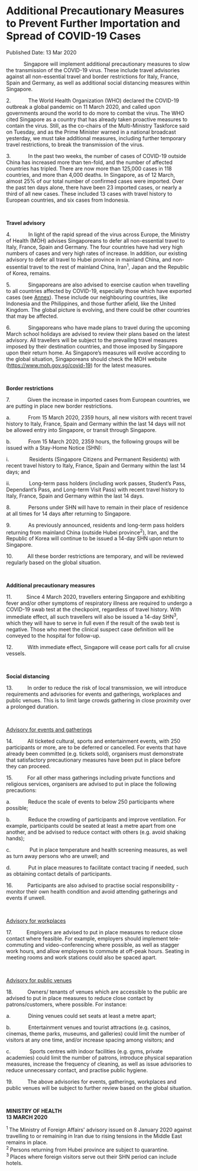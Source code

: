 <html>
    <meta http-equiv="Content-Type" content="text/html; charset=utf-8"/>
    <meta charset="utf-8"/>
    <title>Additional Precautionary Measures to Prevent Further Importation and Spread of COVID-19 Cases</title>
    <body><h1>Additional Precautionary Measures to Prevent Further Importation and Spread of COVID-19 Cases</h1>
    <p>Published Date: 13 Mar 2020</p> <p>&nbsp; &nbsp; &nbsp; &nbsp; &nbsp; &nbsp;&nbsp;Singapore will implement additional precautionary measures to slow the transmission of the COVID-19 virus. These include travel advisories against all non-essential travel and border restrictions for Italy, France, Spain and Germany, as well as additional social distancing measures within Singapore.</p><p>2.&nbsp;&nbsp;&nbsp;&nbsp;&nbsp;&nbsp;&nbsp;&nbsp;&nbsp;&nbsp;&nbsp; The World Health Organization (WHO) declared the COVID-19 outbreak a global pandemic on 11 March 2020, and called upon governments around the world to do more to combat the virus. The WHO cited Singapore as a country that has already taken proactive measures to contain the virus. Still, as the co-chairs of the Multi-Ministry Taskforce said on Tuesday, and as the Prime Minister warned in a national broadcast yesterday, we must take additional measures, including further temporary travel restrictions, to break the transmission of the virus.<br></p><p>3.&nbsp;&nbsp;&nbsp;&nbsp;&nbsp;&nbsp;&nbsp;&nbsp;&nbsp;&nbsp;&nbsp; In the past two weeks, the number of cases of COVID-19 outside China has increased more than ten-fold, and the number of affected countries has tripled. There are now more than 125,000 cases in 118 countries, and more than 4,000 deaths. In Singapore, as of 12 March, almost 25% of our total number of confirmed cases were imported. Over the past ten days alone, there have been 23 imported cases, or nearly a third of all new cases. These included 13 cases with travel history to European countries, and six cases from Indonesia.<br></p><p>&nbsp;</p><p><strong>Travel advisory</strong></p><p>4.&nbsp;&nbsp;&nbsp;&nbsp;&nbsp;&nbsp;&nbsp;&nbsp;&nbsp;&nbsp;&nbsp; In light of the rapid spread of the virus across Europe, the Ministry of Health (MOH) advises Singaporeans to defer all non-essential travel to Italy, France, Spain and Germany. The four countries have had very high numbers of cases and very high rates of increase. In addition, our existing advisory to defer all travel to Hubei province in mainland China, and non-essential travel to the rest of mainland China, Iran<sup>1</sup>, Japan and the Republic of Korea, remains.<br></p><p>5.&nbsp;&nbsp;&nbsp;&nbsp;&nbsp;&nbsp;&nbsp;&nbsp;&nbsp;&nbsp;&nbsp; Singaporeans are also advised to exercise caution when travelling to all countries affected by COVID-19, especially those which have exported cases (see&nbsp;<u><a href="/docs/librariesprovider5/pressroom/annex13-3.pdf?sfvrsn=8ef33767_4" title="Annex">Annex</a></u>).&nbsp;These include our neighbouring countries, like Indonesia and the Philippines, and those further afield, like the United Kingdom. The global picture is evolving, and there could be other countries that may be affected.<br></p><p>6.&nbsp;&nbsp;&nbsp;&nbsp;&nbsp;&nbsp;&nbsp;&nbsp;&nbsp;&nbsp;&nbsp; Singaporeans who have made plans to travel during the upcoming March school holidays are advised to review their plans based on the latest advisory. All travellers will be subject to the prevailing travel measures imposed by their destination countries, and those imposed by Singapore upon their return home. As Singapore’s measures will evolve according to the global situation, Singaporeans should check the MOH website (<a href="https://www.moh.gov.sg/covid-19" target="_blank" data-saferedirecturl="https://www.google.com/url?q=https://www.moh.gov.sg/covid-19&amp;source=gmail&amp;ust=1584158219023000&amp;usg=AFQjCNEZUczeK_-derym_G6IqN5FUs_4Vg">https://www.moh.gov.sg/covid-<wbr>19</a>) for the latest measures.<br></p><p>&nbsp;</p><p><strong>Border restrictions</strong></p><p>7.&nbsp;&nbsp;&nbsp;&nbsp;&nbsp;&nbsp;&nbsp;&nbsp;&nbsp;&nbsp;&nbsp; Given the increase in imported cases from European countries, we are putting in place new border restrictions.<br></p><p>a.&nbsp;&nbsp;&nbsp;&nbsp;&nbsp;&nbsp;&nbsp;&nbsp;&nbsp;&nbsp;&nbsp; From 15 March 2020, 2359 hours, all new visitors with recent travel history to Italy, France, Spain and Germany within the last 14 days will not be allowed entry into Singapore, or transit through Singapore.&nbsp;<br></p><p>b.&nbsp;&nbsp;&nbsp;&nbsp;&nbsp;&nbsp;&nbsp;&nbsp;&nbsp;&nbsp;&nbsp; From 15 March 2020, 2359 hours, the following groups will be issued with a Stay-Home Notice (SHN):<br></p><p>i.&nbsp;&nbsp;&nbsp;&nbsp;&nbsp;&nbsp;&nbsp;&nbsp;&nbsp;&nbsp;&nbsp;&nbsp;&nbsp; Residents (Singapore Citizens and Permanent Residents) with recent travel history to Italy, France, Spain and Germany within the last 14 days; and<br></p><p>ii.&nbsp;&nbsp;&nbsp;&nbsp;&nbsp;&nbsp;&nbsp;&nbsp;&nbsp;&nbsp;&nbsp;&nbsp; Long-term pass holders (including work passes, Student’s Pass, Dependant’s Pass, and Long-term Visit Pass) with recent travel history to Italy, France, Spain and Germany within the last 14 days.&nbsp;<br></p><p>8.&nbsp;&nbsp;&nbsp;&nbsp;&nbsp;&nbsp;&nbsp;&nbsp;&nbsp;&nbsp;&nbsp; Persons under SHN will have to remain in their place of residence at all times for 14 days after returning to Singapore.<br></p><p>9.&nbsp;&nbsp;&nbsp;&nbsp;&nbsp;&nbsp;&nbsp;&nbsp;&nbsp;&nbsp;&nbsp; As previously announced, residents and long-term pass holders returning from mainland China (outside Hubei province<sup>2</sup>), Iran, and the Republic of Korea will continue to be issued a 14-day SHN upon return to Singapore.<br></p><p>10.&nbsp;&nbsp;&nbsp;&nbsp;&nbsp;&nbsp;&nbsp;&nbsp;&nbsp; All these border restrictions are temporary, and will be reviewed regularly based on the global situation.<br></p><p>&nbsp;</p><p><strong>Additional precautionary measures</strong></p><p>11.&nbsp;&nbsp;&nbsp;&nbsp;&nbsp;&nbsp;&nbsp;&nbsp;&nbsp; Since 4 March 2020, travellers entering Singapore and exhibiting fever and/or other symptoms of respiratory illness are required to undergo a COVID-19 swab test at the checkpoint, regardless of travel history. With immediate effect, all such travellers will also be issued a 14-day SHN<sup>3</sup>, which they will have to serve in full even if the result of the swab test is negative. Those who meet the clinical suspect case definition will be conveyed to the hospital for follow-up.<br></p><p>12.&nbsp;&nbsp;&nbsp;&nbsp;&nbsp;&nbsp;&nbsp;&nbsp;&nbsp; With immediate effect, Singapore will cease port calls for all cruise vessels.<br></p><p>&nbsp;</p><p><strong>Social distancing</strong></p><p>13.&nbsp;&nbsp;&nbsp;&nbsp;&nbsp;&nbsp;&nbsp;&nbsp;&nbsp; In order to reduce the risk of local transmission, we will introduce requirements and advisories for events and gatherings, workplaces and public venues. This is to limit large crowds gathering in close proximity over a prolonged duration.<br></p><p>&nbsp;</p><p><u>Advisory for events and gatherings</u></p><p>14.&nbsp;&nbsp;&nbsp;&nbsp;&nbsp;&nbsp;&nbsp;&nbsp;&nbsp; All ticketed cultural, sports and entertainment events, with 250 participants or more, are to be deferred or cancelled. For events that have already been committed (e.g. tickets sold), organisers must demonstrate that satisfactory precautionary measures have been put in place before they can proceed.&nbsp;&nbsp;<br></p><p>15.&nbsp;&nbsp;&nbsp;&nbsp;&nbsp;&nbsp;&nbsp;&nbsp;&nbsp; For all other mass gatherings including private functions and religious services, organisers are advised to put in place the following precautions:<br></p><p>a.&nbsp;&nbsp;&nbsp;&nbsp;&nbsp;&nbsp;&nbsp;&nbsp;&nbsp;&nbsp;&nbsp; Reduce the scale of events to below 250 participants where possible;<br></p><p>b.&nbsp;&nbsp;&nbsp;&nbsp;&nbsp;&nbsp;&nbsp;&nbsp;&nbsp;&nbsp;&nbsp; Reduce the crowding of participants and improve ventilation. For example, participants could be seated at least a metre apart from one another, and be advised to reduce contact with others (e.g. avoid shaking hands);<br></p><p>c.&nbsp;&nbsp;&nbsp;&nbsp;&nbsp;&nbsp;&nbsp;&nbsp;&nbsp;&nbsp;&nbsp;&nbsp; Put in place temperature and health screening measures, as well as turn away persons who are unwell; and<br></p><p>d.&nbsp;&nbsp;&nbsp;&nbsp;&nbsp;&nbsp;&nbsp;&nbsp;&nbsp;&nbsp;&nbsp; Put in place measures to facilitate contact tracing if needed, such as obtaining contact details of participants.<br></p><p>16.&nbsp;&nbsp;&nbsp;&nbsp;&nbsp;&nbsp;&nbsp;&nbsp;&nbsp; Participants are also advised to practise social responsibility - monitor their own health condition and avoid attending gatherings and events if unwell.<br></p><p>&nbsp;</p><p><u>Advisory for workplaces</u></p><p>17.&nbsp;&nbsp;&nbsp;&nbsp;&nbsp;&nbsp;&nbsp;&nbsp;&nbsp; Employers are advised to put in place measures to reduce close contact where feasible. For example, employers should implement tele-commuting and video-conferencing where possible, as well as stagger work hours, and allow employees to commute at off-peak hours. Seating in meeting rooms and work stations could also be spaced apart.&nbsp;<br></p><p>&nbsp;</p><p><u>Advisory for public venues</u></p><p>18.&nbsp;&nbsp;&nbsp;&nbsp;&nbsp;&nbsp;&nbsp;&nbsp;&nbsp; Owners/ tenants of venues which are accessible to the public are advised to put in place measures to reduce close contact by patrons/customers, where possible. For instance:<br></p><p>a.&nbsp;&nbsp;&nbsp;&nbsp;&nbsp;&nbsp;&nbsp;&nbsp;&nbsp;&nbsp;&nbsp; Dining venues could set seats at least a metre apart;<br></p><p>b.&nbsp;&nbsp;&nbsp;&nbsp;&nbsp;&nbsp;&nbsp;&nbsp;&nbsp;&nbsp;&nbsp; Entertainment venues and tourist attractions (e.g. casinos, cinemas, theme parks, museums, and galleries) could limit the number of visitors at any one time, and/or increase spacing among visitors; and<br></p><p>c.&nbsp;&nbsp;&nbsp;&nbsp;&nbsp;&nbsp;&nbsp;&nbsp;&nbsp;&nbsp;&nbsp;&nbsp; Sports centres with indoor facilities (e.g. gyms, private academies) could limit the number of patrons, introduce physical separation measures, increase the frequency of cleaning, as well as issue advisories to reduce unnecessary contact, and practise public hygiene.<br></p><p>19.&nbsp;&nbsp;&nbsp;&nbsp;&nbsp;&nbsp;&nbsp;&nbsp;&nbsp; The above advisories for events, gatherings, workplaces and public venues will be subject to further review based on the global situation.<br></p><p><strong></strong><br></p><p><strong>MINISTRY OF HEALTH<br></strong><strong>13 MARCH 2020</strong></p><p><sup>1 </sup>The Ministry of Foreign Affairs' advisory issued on 8 January 2020 against travelling to or remaining in Iran due to rising tensions in the Middle East remains in place.<br><sup>2 </sup>Persons returning from Hubei province are subject to quarantine.<br><sup>3 </sup>Places where foreign visitors serve out their SHN period can include hotels.<br></p></body>
</html>